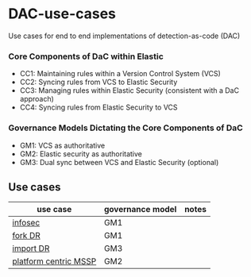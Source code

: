 # DAC-use-cases
Use cases for end to end implementations of detection-as-code (DAC)

### Core Components of DaC within Elastic

* CC1: Maintaining rules within a Version Control System (VCS)
* CC2: Syncing rules from VCS to Elastic Security
* CC3: Managing rules within Elastic Security (consistent with a DaC approach)
* CC4: Syncing rules from Elastic Security to VCS


### Governance Models Dictating the Core Components of DaC

* GM1: VCS as authoritative
* GM2: Elastic security as authoritative
* GM3: Dual sync between VCS and Elastic Security (optional) 

## Use cases

| use case | governance model | notes | 
|----------|------------------|-------|
| [infosec](https://github.com/elastic/DAC-use-cases/tree/use-case-infosec)  | GM1 |       |
| [fork DR](https://github.com/elastic/DAC-use-cases/tree/use-case-fork-dr)  | GM1 |       |
| [import DR](https://github.com/elastic/DAC-use-cases/tree/use-case-import-dr) | GM3 |       |
| [platform centric MSSP](https://github.com/elastic/DAC-use-cases/tree/use-case-gm2-mssp) | GM2 |       |
